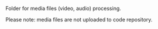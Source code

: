 Folder for media files (video, audio) processing.

Please note: media files are not uploaded to code repository.